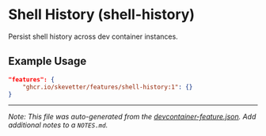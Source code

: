 
# Shell History (shell-history)

Persist shell history across dev container instances.

## Example Usage

```json
"features": {
    "ghcr.io/skevetter/features/shell-history:1": {}
}
```





---

_Note: This file was auto-generated from the [devcontainer-feature.json](https://github.com/skevetter/features/blob/main/src/shell-history/devcontainer-feature.json).  Add additional notes to a `NOTES.md`._
